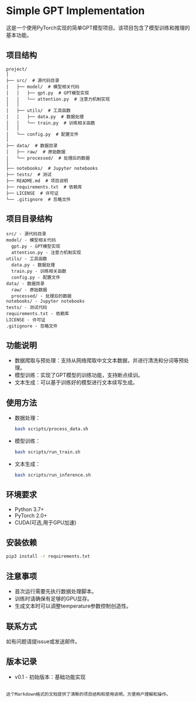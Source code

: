 # Simple GPT Implementation

这是一个使用PyTorch实现的简单GPT模型项目。该项目包含了模型训练和推理的基本功能。

## 项目结构


```
project/
│
├── src/  # 源代码目录
│   ├── model/  # 模型相关代码
│   │   ├── gpt.py  # GPT模型实现
│   │   └── attention.py  # 注意力机制实现
│   │
│   ├── utils/  # 工具函数
│   │   ├── data.py  # 数据处理
│   │   └── train.py  # 训练相关函数
│   │
│   └── config.py  # 配置文件
│
├── data/  # 数据目录
│   ├── raw/  # 原始数据
│   └── processed/  # 处理后的数据
│
├── notebooks/  # Jupyter notebooks
├── tests/  # 测试
├── README.md  # 项目说明
├── requirements.txt  # 依赖库
├── LICENSE  # 许可证
└── .gitignore  # 忽略文件
```




## 项目目录结构

```
src/ - 源代码目录
model/ - 模型相关代码
  gpt.py - GPT模型实现
  attention.py - 注意力机制实现
utils/ - 工具函数
  data.py - 数据处理
  train.py - 训练相关函数
  config.py - 配置文件
data/ - 数据目录
  raw/ - 原始数据
  processed/ - 处理后的数据
notebooks/ - Jupyter notebooks
tests/ - 测试代码
requirements.txt - 依赖库
LICENSE - 许可证
.gitignore - 忽略文件
```

## 功能说明

- 数据爬取与预处理：支持从网络爬取中文文本数据，并进行清洗和分词等预处理。
- 模型训练：实现了GPT模型的训练功能，支持断点续训。
- 文本生成：可以基于训练好的模型进行文本续写生成。

## 使用方法

- 数据处理：
  ```bash
  bash scripts/process_data.sh
  ```
- 模型训练：
  ```bash
  bash scripts/run_train.sh
  ```
- 文本生成：
  ```bash
  bash scripts/run_inference.sh
  ```

## 环境要求

- Python 3.7+
- PyTorch 2.0+
- CUDA(可选,用于GPU加速)

## 安装依赖

```bash
pip3 install -r requirements.txt
```

## 注意事项

- 首次运行需要先执行数据处理脚本。
- 训练时请确保有足够的GPU显存。
- 生成文本时可以调整temperature参数控制创造性。

## 联系方式

如有问题请提issue或发送邮件。

## 版本记录

- v0.1 - 初始版本：基础功能实现
```

这个Markdown格式的文档提供了清晰的项目结构和使用说明，方便用户理解和操作。
